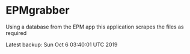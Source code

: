 # EPMgrabber
Using a database from the EPM app this application scrapes the files as required


Latest backup: Sun Oct 6 03:40:01 UTC 2019
